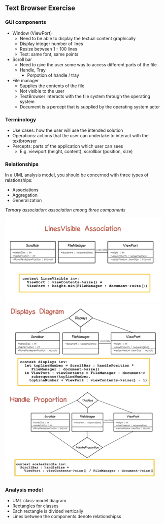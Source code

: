 ## Text Browser Exercise

### GUI components
- Window (ViewPort)
	- Need to be able to display the textual content graphically
	- Display integer number of lines
	- Resize between 1 - 100 lines
	- Text: same font, same points
- Scroll bar
	- Need to give the user some way to access different parts of the file
	- Handle, Tray
		- Porpotion of handle / tray
- File manager
	- Supplies the contents of the file
	- Not visible to the user
	- TextBrowser interacts with the file system through the operating system
	- Document is a percept that is supplied by the operating system actor

### Terminology
- Use cases: how the user will use the intended solution
- Operations: actions that the user can undertake to interact with the textbrowser
- Percepts: parts of the application which user can sees
	- E.g. viewport (height, content), scrollbar (position, size)

### Relationships
In a UML analysis model, you should be concerned with three types of relationships:
- Associations
- Aggregation
- Generalization

*Ternary association: association among three components*

![LinesVisible Association](LinesVisibleAssociation.png)
![Displays Diagram](DisplayDigram.png)
![Handle Proportion](HandleProportion.png)

### Analysis model
- UML class-model diagram
- Rectangles for classes
- Each rectangle is divided vertically
- Lines between the components denote relationshipss


